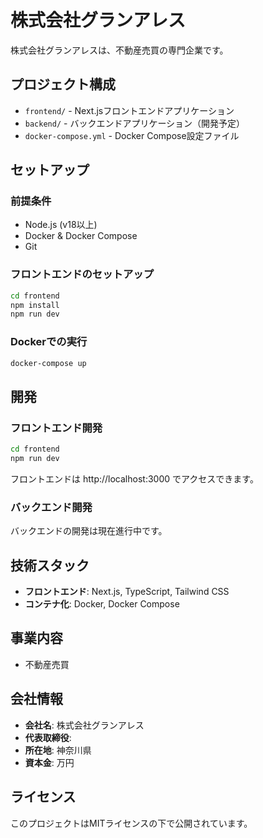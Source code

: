 # 株式会社グランアレス

株式会社グランアレスは、不動産売買の専門企業です。

## プロジェクト構成

- `frontend/` - Next.jsフロントエンドアプリケーション
- `backend/` - バックエンドアプリケーション（開発予定）
- `docker-compose.yml` - Docker Compose設定ファイル

## セットアップ

### 前提条件

- Node.js (v18以上)
- Docker & Docker Compose
- Git

### フロントエンドのセットアップ

```bash
cd frontend
npm install
npm run dev
```

### Dockerでの実行

```bash
docker-compose up
```

## 開発

### フロントエンド開発

```bash
cd frontend
npm run dev
```

フロントエンドは http://localhost:3000 でアクセスできます。

### バックエンド開発

バックエンドの開発は現在進行中です。

## 技術スタック

- **フロントエンド**: Next.js, TypeScript, Tailwind CSS
- **コンテナ化**: Docker, Docker Compose

## 事業内容

- 不動産売買

## 会社情報

- **会社名**: 株式会社グランアレス
- **代表取締役**: 
- **所在地**: 神奈川県
- **資本金**: 万円

## ライセンス

このプロジェクトはMITライセンスの下で公開されています。 